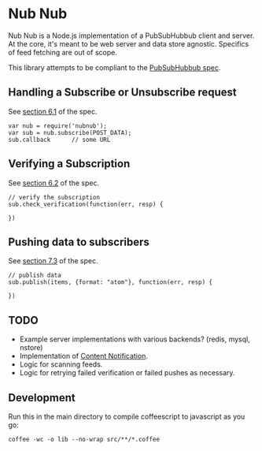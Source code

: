 # Nub Nub

Nub Nub is a Node.js implementation of a PubSubHubbub client and server.  At 
the core, it's meant to be web server and data store agnostic.  Specifics of
feed fetching are out of scope.

This library attempts to be compliant to the [PubSubHubbub spec][spec].

[spec]: http://pubsubhubbub.googlecode.com/svn/trunk/pubsubhubbub-core-0.3.html

## Handling a Subscribe or Unsubscribe request

See [section 6.1][6.1] of the spec.

    var nub = require('nubnub');
    var sub = nub.subscribe(POST_DATA);
    sub.callback      // some URL

## Verifying a Subscription

See [section 6.2][6.2] of the spec.

    // verify the subscription
    sub.check_verification(function(err, resp) {

    })

## Pushing data to subscribers

See [section 7.3][7.3] of the spec.

    // publish data 
    sub.publish(items, {format: "atom"}, function(err, resp) {
      
    })

[6.1]: http://pubsubhubbub.googlecode.com/svn/trunk/pubsubhubbub-core-0.3.html#rfc.section.6.1
[6.2]: http://pubsubhubbub.googlecode.com/svn/trunk/pubsubhubbub-core-0.3.html#rfc.section.6.2
[7.3]: http://pubsubhubbub.googlecode.com/svn/trunk/pubsubhubbub-core-0.3.html#rfc.section.7.3

## TODO

* Example server implementations with various backends?  (redis, mysql, nstore)
* Implementation of [Content Notification][7.1].
* Logic for scanning feeds.
* Logic for retrying failed verification or failed pushes as necessary.

[7.1]: http://pubsubhubbub.googlecode.com/svn/trunk/pubsubhubbub-core-0.3.html#rfc.section.7.1

## Development

Run this in the main directory to compile coffeescript to javascript as you go:

    coffee -wc -o lib --no-wrap src/**/*.coffee